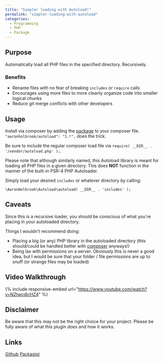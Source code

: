 ```yaml
---
title: "Simpler loading with Autoload!"
permalink: "simpler-loading-with-autoload"
categories:
  - Programming
  - PHP
  - Package
---
```


## Purpose
Automatically load all PHP files in the specified directory. Recursively.

### Benefits

* Rename files with no fear of breaking `includes` or `require` calls
* Encourages using more files to more cleanly organize code into smaller logical chunks
* Reduce git merge conflicts with other developers

## Usage
Install via composer by adding the [package](https://packagist.org/packages/aaronholbrook/autoload) to your composer file. `"aaronholbrook/autoload": "1.*",` does the trick.

Be sure to include the regular composer load file via `require( __DIR__ . '/vendor/autoload.php' );`.

Please note that although similarly named, this Autoload library is meant for loading all PHP files in a given directory. This does **NOT** function in the manner of the built-in PSR-4 PHP Autoloader.

Simply load your desired `includes` or whatever directory by calling:

`\AaronHolbrook\Autoload\autoload( __DIR__ . 'includes' );`

## Caveats
Since this is a recursive loader, you should be conscious of what you're placing in your autoloaded directory.

Things I wouldn't recommend doing:
* Placing a big (or any) PHP library in the autoloaded directory (this should/could be handled better with [composer](https://getcomposer.org/) anyways!)
* Being lax with permissions on a server. Obviously this is never a good idea, but I would be sure that your folder / file permissions are up to snuff (or strange files may be loaded)

## Video Walkthrough
{% include responsive-embed url="https://www.youtube.com/watch?v=NZtwcdIcHZ4" %}

## Disclaimer
Be aware that this may not be the right choice for your project. Please be fully aware of what this plugin does and how it works.

## Links
<a href="https://github.com/AaronHolbrook/autoload">Github</a>
<a href="https://packagist.org/packages/aaronholbrook/autoload">Packagist</a>